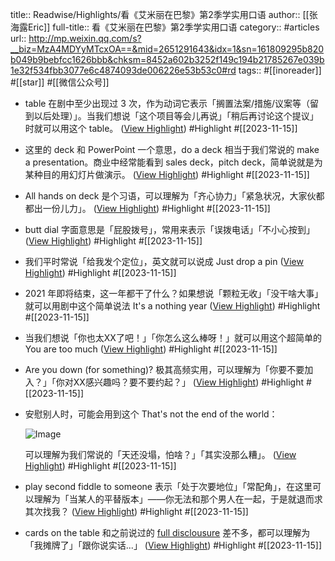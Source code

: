 title:: Readwise/Highlights/看《艾米丽在巴黎》第2季学实用口语
author:: [[张海露Eric]]
full-title:: 看《艾米丽在巴黎》第2季学实用口语
category:: #articles
url:: http://mp.weixin.qq.com/s?__biz=MzA4MDYyMTcxOA==&mid=2651291643&idx=1&sn=161809295b820b049b9bebfcc1626bbb&chksm=8452a602b3252f149c194b21785267e039b1e32f534fbb3077e6c4874093de006226e53b53c0#rd
tags:: #[[inoreader]] #[[star]] #[[微信公众号]]

- table 在剧中至少出现过 3 次，作为动词它表示「搁置法案/措施/议案等（留到以后处理）」。当我们想说「这个项目等会儿再说」「稍后再讨论这个提议」时就可以用这个 table。 ([View Highlight](https://read.readwise.io/read/01hf8fv6m6z8g7kzadg63jg7v6)) #Highlight #[[2023-11-15]]
- 这里的 deck 和 PowerPoint 一个意思，do a deck 相当于我们常说的 make a presentation。商业中经常能看到 sales deck，pitch deck，简单说就是为某种目的用幻灯片做演示。 ([View Highlight](https://read.readwise.io/read/01hf8fvvykpc0c41zpw3dnjg0w)) #Highlight #[[2023-11-15]]
- All hands on deck 是个习语，可以理解为「齐心协力」「紧急状况，大家伙都都出一份儿力」。 ([View Highlight](https://read.readwise.io/read/01hf8fw1e1d82wnbdnvc95s53j)) #Highlight #[[2023-11-15]]
- butt dial 字面意思是「屁股拨号」，常用来表示「误拨电话」「不小心按到」 ([View Highlight](https://read.readwise.io/read/01hf8fw6ttgh7a8vq8022xyw0m)) #Highlight #[[2023-11-15]]
- 我们平时常说「给我发个定位」，英文就可以说成 Just drop a pin ([View Highlight](https://read.readwise.io/read/01hf8fwbnffft9927n7dv06dsd)) #Highlight #[[2023-11-15]]
- 2021 年即将结束，这一年都干了什么？如果想说「颗粒无收」「没干啥大事」就可以用剧中这个简单说法 It's a nothing year ([View Highlight](https://read.readwise.io/read/01hf8fwmtcmd8nynzfy225nfqn)) #Highlight #[[2023-11-15]]
- 当我们想说「你也太XX了吧！」「你怎么这么棒呀！」就可以用这个超简单的 You are too much ([View Highlight](https://read.readwise.io/read/01hf8fwt4hxenrf4h2mcexvkzc)) #Highlight #[[2023-11-15]]
- Are you down (for something)? 极其高频实用，可以理解为「你要不要加入？」「你对XX感兴趣吗？要不要约起？」 ([View Highlight](https://read.readwise.io/read/01hf8fx4nhv1f5m2sr27f75ejc)) #Highlight #[[2023-11-15]]
- 安慰别人时，可能会用到这个 That's not the end of the world：  
  
  
  
  ![Image](https://mmbiz.qpic.cn/mmbiz_png/IibxL6zqr9ooL0sN1Ze9s0oSxsDgFYHaM26ic5hXzcdbgkGhAJdstuZMVZnp0CMoPJJGiaTcdUBVshteCFrmvK6Hw/640?wx_fmt=png&wxfrom=5&wx_lazy=1&wx_co=1)
  
  
  
  可以理解为我们常说的「天还没塌，怕啥？」「其实没那么糟」。 ([View Highlight](https://read.readwise.io/read/01hf8fxfnq9v656p8ad8gbc2dc)) #Highlight #[[2023-11-15]]
- play second fiddle to someone 表示「处于次要地位」「常配角」，在这里可以理解为「当某人的平替版本」——你无法和那个男人在一起，于是就退而求其次找我？ ([View Highlight](https://read.readwise.io/read/01hf8fxp5fvsy20hfymg4tx92f)) #Highlight #[[2023-11-15]]
- cards on the table 和之前说过的 [full disclousure](http://mp.weixin.qq.com/s?__biz=MzA4MDYyMTcxOA==&mid=2651291155&idx=1&sn=098821e2d0dc59876c1b10aebc29926d&chksm=8452a7eab3252efcd07ce434adf40b68f3c600a6aced5a94c9b3d26cd3d17be10532ccffd951&scene=21#wechat_redirect) 差不多，都可以理解为「我摊牌了」「跟你说实话...」 ([View Highlight](https://read.readwise.io/read/01hf8fxvwrp4ycvtz792wkpzvk)) #Highlight #[[2023-11-15]]
